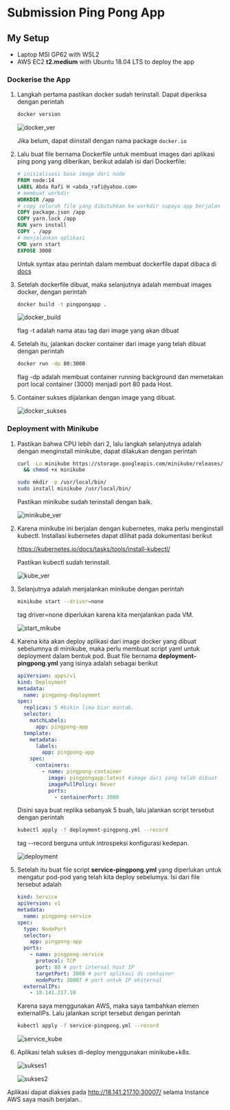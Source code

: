 # Submission Ping Pong App

## My Setup
* Laptop MSI GP62 with WSL2
* AWS EC2 **t2.medium** with Ubuntu 18.04 LTS to deploy the app

### Dockerise the App

1. Langkah pertama pastikan docker sudah terinstall. Dapat diperiksa dengan perintah

   ```bash	
   docker version
   ```

   ![docker_ver](screenshots/1.png)

   Jika belum, dapat diinstall dengan nama package `docker.io`

2. Lalu buat file bernama Dockerfile untuk membuat images dari aplikasi ping pong yang diberikan, berikut adalah isi dari Dockerfile:

   ```dockerfile
   # inisialisasi base image dari node
   FROM node:14 
   LABEL Abda Rafi H <abda_rafi@yahoo.com>
   # membuat workdir
   WORKDIR /app 
   # copy seluruh file yang dibutuhkan ke workdir supaya app berjalan
   COPY package.json /app 
   COPY yarn.lock /app
   RUN yarn install 
   COPY . /app 
   # menjalankan aplikasi
   CMD yarn start 
   EXPOSE 3000
   ```

   Untuk syntax atau perintah dalam membuat dockerfile dapat dibaca di [docs](https://docs.docker.com/engine/reference/builder/)

3. Setelah dockerfile dibuat, maka selanjutnya adalah membuat images docker, dengan perintah

   ```bash
   docker build -t pingpongapp .
   ```
   ![docker_build](screenshots/2.png)
   
   flag -t adalah nama atau tag dari image yang akan dibuat

4. Setelah itu, jalankan docker container dari image yang telah dibuat dengan perintah

   ```bash
   docker run -dp 80:3000 
   ```

   flag -dp adalah membuat container running background dan memetakan port local container (3000) menjadi port 80 pada Host.

5. Container sukses dijalankan dengan image yang dibuat.

   ![docker_sukses](screenshots/o.png)

### Deployment with Minikube

1. Pastikan bahwa CPU lebih dari 2, lalu langkah selanjutnya adalah dengan menginstall minikube, dapat dilakukan dengan perintah

   ```bash
   curl -Lo minikube https://storage.googleapis.com/minikube/releases/latest/minikube-linux-amd64 \
     && chmod +x minikube
   ```

   ```bash
   sudo mkdir -p /usr/local/bin/
   sudo install minikube /usr/local/bin/
   ```

   Pastikan minikube sudah terinstall dengan baik.

   ![minikube_ver](screenshots/4.png)

2. Karena minikube ini berjalan dengan kubernetes, maka perlu menginstall kubectl. Installasi kubernetes dapat dilihat pada dokumentasi berikut

   https://kubernetes.io/docs/tasks/tools/install-kubectl/

   Pastikan kubectl sudah terinstall.

   ![kube_ver](screenshots/5.png)

3. Selanjutnya adalah menjalankan minikube dengan perintah

   ```bash 
   minikube start --driver=none
   ```

   tag driver=none diperlukan karena kita menjalankan pada VM.

   ![start_mikube](screenshots/6.png)

4. Karena kita akan deploy aplikasi dari image docker yang dibuat sebelumnya di minikube, maka perlu membuat script yaml untuk deployment dalam bentuk pod. Buat file bernama **deployment-pingpong.yml** yang isinya adalah sebagai berikut

   ```yaml
   apiVersion: apps/v1
   kind: Deployment
   metadata:
     name: pingpong-deployment
   spec:
     replicas: 5 #bikin lima biar mantab.
     selector:
       matchLabels:
         app: pingpong-app
     template:
       metadata:
         labels:
           app: pingpong-app
       spec:
         containers:
           - name: pingpong-container
             image: pingpongapp:latest #image dari yang telah dibuat
             imagePullPolicy: Never
             ports:
               - containerPort: 3000
   ```

   Disini saya buat replika sebanyak 5 buah, lalu jalankan script tersebut dengan perintah

   ```bash
   kubectl apply -f deployment-pingpong.yml --record
   ```

   tag --record berguna untuk introspeksi konfigurasi kedepan.

   ![deployment](screenshots/7.png)

5. Setelah itu buat file script **service-pingpong.yml** yang diperlukan untuk mengatur pod-pod yang telah kita deploy sebelumya. Isi dari file tersebut adalah

   ```yaml
   kind: Service
   apiVersion: v1
   metadata:
     name: pingpong-service
   spec:
     type: NodePort
     selector:
       app: pingpong-app
     ports:
       - name: pingpong-service
         protocol: TCP
         port: 80 # port internal host IP
         targetPort: 3000 # port aplikasi di container
         nodePort: 30007 # port untuk IP eksternal
     externalIPs:
       - 18.141.217.10
   ```

   Karena saya menggunakan AWS, maka saya tambahkan elemen externalIPs. Lalu jalankan script tersebut dengan perintah

   ```bash
   kubectl apply -f service-pingpong.yml --record
   ```

   ![service_kube](screenshots/8.png)

6. Aplikasi telah sukses di-deploy menggunakan minikube+k8s. 

   ![sukses1](screenshots/9.png)

   ![sukses2](screenshots/10.png)

Aplikasi dapat diakses pada http://18.141.217.10:30007/ selama Instance AWS saya masih berjalan..

